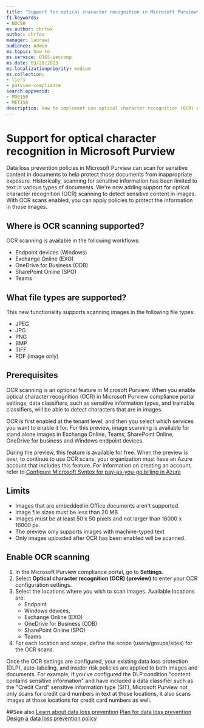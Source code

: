 ```yaml
---
title: "Support for optical character recognition in Microsoft Purview"
f1.keywords:
- NOCSH
ms.author: chrfox
author: chrfox
manager: laurawi
audience: Admin
ms.topic: how-to
ms.service: O365-seccomp
ms.date: 03/28/2023
ms.localizationpriority: medium
ms.collection:
- tier1
- purview-compliance
search.appverid:
- MOE150
- MET150
description: How to implement use optical character recognition (OCR) with MS Purview.
---
```


# Support for optical character recognition in Microsoft Purview

Data loss prevention policies in Microsoft Purview can scan for sensitive content in documents to help protect those documents from inappropriate exposure. Historically, scanning for sensitive information has been limited to text in various types of documents. We're now adding support for optical character recognition (OCR) scanning to detect sensitive content in images. With OCR scans enabled, you can apply policies to protect the information in those images.

## Where is OCR scanning supported?

OCR scanning is available in the following workflows:

- Endpoint devices (Windows)
- Exchange Online (EXO)
- OneDrive for Business (ODB)
- SharePoint Online (SPO)
- Teams

## What file types are supported?

This new functionality supports scanning images in the following file types:

- JPEG
- JPG
- PNG
- BMP
- TIFF
- PDF (image only)

## Prerequisites

OCR scanning is an optional feature in Microsoft Purview. When you enable optical character recognition (OCR) in Microsoft Purview compliance portal settings, data classifiers, such as sensitive information types, and trainable classifiers, will be able to detect characters that are in images. 

OCR is first enabled at the tenant level, and then you select which services you want to enable it for. For this preview, image scanning is available for stand alone images in Exchange Online, Teams, SharePoint Online, OneDrive for business and Windows endpoint devices. 

During the preview, this feature is available for free. When the preview is over, to continue to use OCR scans, your organization must have an Azure account that includes this feature. For information on creating an account, refer to [Configure Microsoft Syntex for pay-as-you-go billing in Azure](/microsoft-365/syntex/syntex-azure-billing)

## Limits

- Images that are embedded in Office documents aren't supported.
- Image file sizes must be less than 20 MB
- Images must be at least 50 x 50 pixels and not larger than 16000 x 16000 px.
- The preview only supports images with machine-typed text
- Only images uploaded after OCR has been enabled will be scanned.

## Enable OCR scanning

1. In the Microsoft Purview compliance portal, go to **Settings**.
2. Select **Optical character recognition (OCR) (preview)** to enter your OCR configuration settings.
3. Select the locations where you wish to scan images. Available locations are:
    - Endpoint
    - Windows devices,
    - Exchange Online (EXO)
    - OneDrive for Business (ODB)
    - SharePoint Online (SPO)
    - Teams
4. For each location and scope, define the scope (users/groups/sites) for the OCR scans.

Once the OCR settings are configured, your existing data loss protection (DLP), auto-labeling, and insider risk policies are applied to both images and documents. For example, if you've configured the DLP condition "content contains sensitive information" and have included a data classifier such as the "Credit Card" sensitive information type (SIT), Microsoft Purview not only scans for credit card numbers in text at those locations, it also scans images at those locations for credit card numbers as well.

##See also
[Learn about data loss prevention](/compliance/dlp-learn-about-dlp)
[Plan for data loss prevention](/compliance/dlp-overview-plan-for-dlp)
[Design a data loss prevention policy](/compliance/dlp-policy-design)